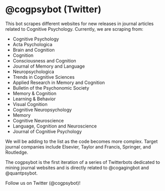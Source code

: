 # @cogpsybot (Twitter)

This bot scrapes different websites for new releases in journal articles related to Cognitive Psychology. Currently, we are scraping from:
- Cognitive Psychology
- Acta Psychologica
- Brain and Cognition
- Cognition
- Consciousness and Cognition
- Journal of Memory and Language
- Neuropsychologica
- Trends in Cognitive Sciences
- Applied Research in Memory and Cognition
- Bulletin of the Psychonomic Society
- Memory & Cognition
- Learning & Behavior
- Visual Cognition
- Cognitive Neuropsychology 
- Memory
- Cognitive Neuroscience
- Language, Cognition and Neuroscience 
- Journal of Cognitive Psychology

We will be adding to the list as the code becomes more complex. Target journal companies include Elsevier, Taylor and Francis, Springer, and Routledge.

The cogpsybot is the first iteration of a series of Twitterbots dedicated to mining journal websites and is directly related to @cogagingbot and @quantpsybot.

Follow us on Twitter (@cogpsybot)!
